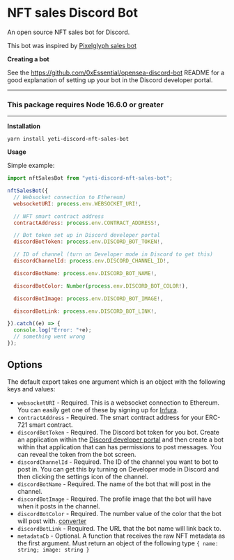 # NFT sales Discord Bot

An open source NFT sales bot for Discord.

This bot was inspired by [Pixelglyph sales bot](https://github.com/nftboi/discord-nft-sales-bot)

**Creating a bot**

See the https://github.com/0xEssential/opensea-discord-bot README for a good explanation of setting up your bot in the Discord developer portal.

---

### **This package requires Node 16.6.0 or greater**

---

**Installation**

```
yarn install yeti-discord-nft-sales-bot
```

**Usage**

Simple example:

```js
import nftSalesBot from "yeti-discord-nft-sales-bot";

nftSalesBot({
  // Websocket connection to Ethereum)
  websocketURI: process.env.WEBSOCKET_URI!,

  // NFT smart contract address
  contractAddress: process.env.CONTRACT_ADDRESS!,

  // Bot token set up in Discord developer portal
  discordBotToken: process.env.DISCORD_BOT_TOKEN!,

  // ID of channel (turn on Developer mode in Discord to get this)
  discordChannelId: process.env.DISCORD_CHANNEL_ID!,

  discordBotName: process.env.DISCORD_BOT_NAME!,

  discordBotColor: Number(process.env.DISCORD_BOT_COLOR!),

  discordBotImage: process.env.DISCORD_BOT_IMAGE!,

  discordBotLink: process.env.DISCORD_BOT_LINK!,

}).catch((e) => {
  console.log("Error: "+e);
  // something went wrong
});
```

## Options

The default export takes one argument which is an object with the following keys and values:

- `websocketURI` - Required. This is a websocket connection to Ethereum. You can easily get one of these by signing up for [Infura](https://infura.io).
- `contractAddress` - Required. The smart contract address for your ERC-721 smart contract.
- `discordBotToken` - Required. The Discord bot token for you bot. Create an application within the [Discord developer portal](https://discord.com/developers/applications) and then create a bot within that application that can has permissions to post messages. You can reveal the token from the bot screen.
- `discordChannelId` - Required. The ID of the channel you want to bot to post in. You can get this by turning on Developer mode in Discord and then clicking the settings icon of the channel.
- `discordBotName` - Required. The name of the bot that will post in the channel.
- `discordBotImage` - Required. The profile image that the bot will have when it posts in the channel. 
- `discordBotColor` - Required. The number value of the color that the bot will post with. [converter](https://gist.github.com/thomasbnt/b6f455e2c7d743b796917fa3c205f812)
- `discordBotLink` - Required. The URL that the bot name will link back to. 
- `metadataCb` - Optional. A function that receives the raw NFT metadata as the first argument. Must return an object of the following type `{ name: string; image: string }`
